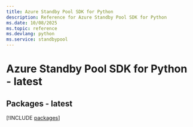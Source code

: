 ```yaml
---
title: Azure Standby Pool SDK for Python
description: Reference for Azure Standby Pool SDK for Python
ms.date: 10/08/2025
ms.topic: reference
ms.devlang: python
ms.service: standbypool
---
```

# Azure Standby Pool SDK for Python - latest
## Packages - latest
[!INCLUDE [packages](standby-pool-index.md)]